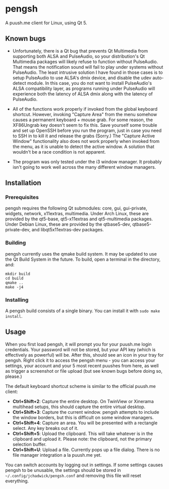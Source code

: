 # pengsh

A puush.me client for Linux, using Qt 5.

## Known bugs
  * Unfortunately, there is a Qt bug that prevents Qt Multimedia from supporting both ALSA and PulseAudio, so your distribution's Qt Multimedia packages will likely refuse to function without PulseAudio. That means the notification sound will fail to play under systems without PulseAudio. The least intrusive solution I have found in those cases is to setup PulseAudio to use ALSA's dmix device, and disable the udev auto-detect module. In this case, you do not want to install PulseAudio's ALSA compatibility layer, as programs running under PulseAudio will experience both the latency of ALSA dmix along with the latency of PulseAudio.
  
  * All of the functions work properly if invoked from the global keyboard shortcut. However, invoking "Capture Area" from the menu somehow causes a permanent keyboard + mouse grab. For some reason, the XF86Ungrab key doesn't seem to fix this. Save yourself some trouble and set up OpenSSH before you run the program, just in case you need to SSH in to kill it and release the grabs (Sorry.) The "Capture Active Window" functionality also does not work properly when invoked from the menu, as it is unable to detect the active window. A solution that wouldn't be a race condition is not apparent.

  * The program was only tested under the i3 window manager. It probably isn't going to work well across the many different window managers.
  

## Installation

### Prerequisites
pengsh requires the following Qt submodules: core, gui, gui-private, widgets, network, x11extras, multimedia. Under Arch Linux, these are provided by the qt5-base, qt5-x11extras and qt5-multimedia packages. Under Debian Linux, these are provided by the qtbase5-dev, qtbase5-private-dev, and libqt5x11extras-dev packages.

### Building
pengsh currently uses the qmake build system. It may be updated to use the Qt Build System in the future. To build, open a terminal in the directory, and:

```
mkdir build
cd build
qmake ..
make -j4
```

### Installing
A pengsh build consists of a single binary. You can install it with `sudo make install`.

## Usage
When you first load pengsh, it will prompt you for your puush.me login credentials. Your password will not be stored, but your API key (which is effectively as powerful) will be. After this, should see an icon in your tray for pengsh. Right click it to access the pengsh menu - you can access your settings, your account and your 5 most recent puushes from here, as well as trigger a screenshot or file upload (but see known bugs before doing so, please.)

The default keyboard shortcut scheme is similar to the official puush.me client:

  * __Ctrl+Shift+2__: Capture the entire desktop. On TwinView or Xinerama multihead setups, this should capture the entire virtual desktop.
  * __Ctrl+Shift+3__: Capture the current window. pengsh attempts to include the window borders, but this is difficult on some window managers.
  * __Ctrl+Shift+4__: Capture an area. You will be presented with a rectangle select. Any key breaks out of it.
  * __Ctrl+Shift+5__: Upload the clipboard. This will take whatever is in the clipboard and upload it. Please note: the clipboard, not the primary selection buffer.
  * __Ctrl+Shift+U__: Upload a file. Currently pops up a file dialog. There is no file manager integration a la puush.me yet.

You can switch accounts by logging out in settings. If some settings causes pengsh to be unusable, the settings should be stored in `~/.config/jchadwick/pengsh.conf` and removing this file will reset everything.
